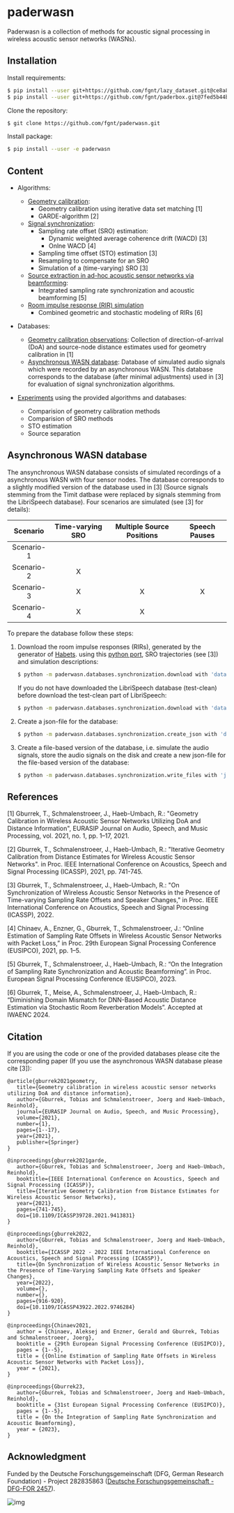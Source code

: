 # paderwasn
Paderwasn is a collection of methods for acoustic signal processing in wireless acoustic sensor networks (WASNs).

## Installation
Install requirements:
```bash
$ pip install --user git+https://github.com/fgnt/lazy_dataset.git@ce8a833221580242e69d43e62361adca02478f79
$ pip install --user git+https://github.com/fgnt/paderbox.git@7fed5b44be2effcedb7a26778ada6c5668b1d6bd
```

Clone the repository:
```bash
$ git clone https://github.com/fgnt/paderwasn.git
```

Install package:
```bash
$ pip install --user -e paderwasn
```

## Content
* Algorithms:
    + [Geometry calibration](paderwasn/geometry_calibration):
        + Geometry calibration using iterative data set matching [1]
        + GARDE-algorithm [2]
    + [Signal synchronization](paderwasn/synchronization):
        + Sampling rate offset (SRO) estimation:
            + Dynamic weighted average coherence drift (WACD) [3]
            + Onlne WACD [4]
        + Sampling time offset (STO) estimation [3]
        + Resampling to compensate for an SRO
        + Simulation of a (time-varying) SRO [3]
    + [Source extraction in ad-hoc acoustic sensor networks via beamforming](paderwasn/source_extraction):
        + Integrated sampling rate synchronization and acoustic beamforming [5]
    + [Room impulse response (RIR) simulation](paderwasn/rir_simulation)
      +  Combined geometric and stochastic modeling of RIRs [6]
    
* Databases:
    + [Geometry calibration observations](paderwasn/databases/geometry_calibration): Collection of direction-of-arrival (DoA) and source-node distance
        estimates used for geometry calibration in [1]
    + [Asynchronous WASN database](paderwasn/databases/synchronization): Database of simulated audio signals which were recorded by an
        asynchronous WASN. This database corresponds to the database (after
        minimal adjustments) used in [3] for evaluation of signal
        synchronization algorithms. 
* [Experiments](paderwasn/experiments) using the provided algorithms and databases:
    + Comparision of geometry calibration methods
    + Comparision of SRO methods
    + STO estimation
    + Source separation
   
## Asynchronous WASN database 
The ansynchronous WASN database consists of simulated recordings of a
asynchronous WASN with four sensor nodes. The database corresponds to a
slightly modified version of the database used in [3] (Source signals stemming
from the Timit datbase were replaced by signals stemming from the LibriSpeech
database). Four scenarios are simulated (see [3] for details):

| Scenario | Time-varying SRO | Multiple Source Positions | Speech Pauses |
| :-----------: | :-----------: |  :-----------: |  :-----------: |
| Scenario-1  | | | |
| Scenario-2  | X | | |
| Scenario-3  | X | X | X |
| Scenario-4  | X | X | |

To prepare the database follow these steps:
1. Download the room impulse responses (RIRs), generated by the generator of
[Habets](https://github.com/ehabets/RIR-Generator). using this
[python port](https://github.com/boeddeker/rirgen), SRO trajectories (see [3])
and simulation descriptions:
    ```bash 
    $ python -m paderwasn.databases.synchronization.download with 'database_path="/PATH/WHERE/TO/STORE/THE/DATABASE/"'
    ```
    If you do not have downloaded the LibriSpeech database (test-clean) before
    download the test-clean part of LibriSpeech:
    ```bash 
    $ python -m paderwasn.databases.synchronization.download with 'database="librispeech"' 'database_path="/PATH/WHERE/TO/STORE/THE/DATABASE/"'
    ```
1. Create a json-file for the database:
    ```bash 
    $ python -m paderwasn.databases.synchronization.create_json with 'database_path="/PATH/TO/THE/DATABASE/"' 'librispeech_path="/PATH/TO/THE/ROOT/OF/LIBRISPEECH/"' 'json_path="/PATH/WHERE/TO/STORE/THE/DB_JSON/"'
    ```
1. Create a file-based version of the database, i.e. simulate the audio signals,
    store the audio signals on the disk and create a new json-file for the
    file-based version of the database:
    ```bash 
    $ python -m paderwasn.databases.synchronization.write_files with 'json_path="/PATH/TO/THE/DB_JSON/"' 'data_root="/PATH/WHERE/TO/STORE/THE/FILE_DB/"' 'json_file_db_path="/PATH/WHERE/TO/STORE/THE/FILE_DB_JSON/"'
    ```

## References
[1] Gburrek, T., Schmalenstroeer, J., Haeb-Umbach, R.: "Geometry Calibration in
Wireless Acoustic Sensor Networks Utilizing DoA and Distance Information", 
EURASIP Journal on Audio, Speech, and Music Processing, vol. 2021, no. 1,
pp. 1–17, 2021.

[2] Gburrek, T., Schmalenstroeer, J., Haeb-Umbach, R.: "Iterative Geometry
Calibration from Distance Estimates for Wireless Acoustic Sensor Networks". in
Proc. IEEE International Conference on Acoustics, Speech and Signal Processing
(ICASSP), 2021, pp. 741-745.

[3] Gburrek, T., Schmalenstroeer, J., Haeb-Umbach, R.: "On Synchronization of
Wireless Acoustic Sensor Networks in the Presence of Time-varying Sampling Rate
Offsets and Speaker Changes," in Proc. IEEE International Conference on
Acoustics, Speech and Signal Processing (ICASSP), 2022.

[4] Chinaev, A., Enzner, G., Gburrek, T., Schmalenstroeer, J.:
“Online Estimation of Sampling Rate Offsets in Wireless Acoustic Sensor
Networks with Packet Loss,” in Proc. 29th European Signal Processing Conference
(EUSIPCO), 2021, pp. 1–5.

[5]  Gburrek, T., Schmalenstroeer, J., Haeb-Umbach, R.:
“On the Integration of Sampling Rate Synchronization and Acoustic Beamforming”. in Proc. European Signal Processing Conference
(EUSIPCO), 2023.

[6]  Gburrek, T., Meise, A., Schmalenstroeer, J., Haeb-Umbach, R.:
“Diminishing Domain Mismatch for DNN-Based Acoustic Distance Estimation
via Stochastic Room Reverberation Models”. Accepted at IWAENC 2024.

## Citation
If you are using the code or one of the provided databases please cite the
corresponding paper (If you use the asynchronous WASN database please cite [3]):
 ```
@article{gburrek2021geometry,
	title={Geometry calibration in wireless acoustic sensor networks utilizing DoA and distance information},
	author={Gburrek, Tobias and Schmalenstroeer, Joerg and Haeb-Umbach, Reinhold},
	journal={EURASIP Journal on Audio, Speech, and Music Processing},
	volume={2021},
	number={1},
	pages={1--17},
	year={2021},
	publisher={Springer}
}
```
 ```
@inproceedings{gburrek2021garde, 
    author={Gburrek, Tobias and Schmalenstroeer, Joerg and Haeb-Umbach, Reinhold}, 
    booktitle={IEEE International Conference on Acoustics, Speech and Signal Processing (ICASSP)},
    title={Iterative Geometry Calibration from Distance Estimates for Wireless Acoustic Sensor Networks},
    year={2021},
    pages={741-745},
    doi={10.1109/ICASSP39728.2021.9413831}
}
```
 ```
@inproceedings{gburrek2022,
    author={Gburrek, Tobias and Schmalenstroeer, Joerg and Haeb-Umbach, Reinhold},
    booktitle={ICASSP 2022 - 2022 IEEE International Conference on Acoustics, Speech and Signal Processing (ICASSP)}, 
    title={On Synchronization of Wireless Acoustic Sensor Networks in the Presence of Time-Varying Sampling Rate Offsets and Speaker Changes}, 
    year={2022},
    volume={},
    number={},
    pages={916-920},
    doi={10.1109/ICASSP43922.2022.9746284}
}
```
 ```
@inproceedings{Chinaev2021,
	author = {Chinaev, Aleksej and Enzner, Gerald and Gburrek, Tobias and Schmalenstroeer, Joerg},
	booktitle = {29th European Signal Processing Conference (EUSIPCO)},
	pages = {1--5},
	title = {{Online Estimation of Sampling Rate Offsets in Wireless Acoustic Sensor Networks with Packet Loss}},
	year = {2021},
}
 ```

 ```
@inproceedings{Gburrek23,
    author={Gburrek, Tobias and Schmalenstroeer, Joerg and Haeb-Umbach, Reinhold},
	booktitle = {31st European Signal Processing Conference (EUSIPCO)},
	pages = {1--5},
	title = {On the Integration of Sampling Rate Synchronization and Acoustic Beamforming},
	year = {2023},
}
 ```

## Acknowledgment
Funded by the Deutsche Forschungsgemeinschaft (DFG, German Research
Foundation) - Project 282835863 ([Deutsche Forschungsgemeinschaft - 
DFG-FOR 2457](https://www.uni-paderborn.de/asn/)).

![img](https://www.uni-paderborn.de/fileadmin/_processed_/9/2/csm_ASNLogo_c443ce161b.png)
